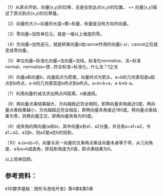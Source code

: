 （1）从原点开始，向量[x,y]的位移，总是会到达点(x,y)的位置。 == 向量[x,y]描述了原点到点(x,y)的位移量。

（2）向量的大小=向量的长度=模=标量，标量是没有方向的向量。

（3）零向量=加性单位元，就是一维以上维度的零。

（4）负向量=加性逆元，就是把某向量x给cancel作用的向量(-x)，cancel之后就变成零向量。

（5）单位向量=标准化向量=法向量=法线，标准化normalize，法=标准normal，normalize=使…符合标准=标准化。什么法？1之法

（6）向量a和向量b，向量起点为箭尾，向量终点为箭头，a+b的几何表现是a起点到b终点，a-b的几何表现是b终点到a终点。a+b=b+a，a-b≠b-a。

（7）利用向量的减法求出两点间距离，n维通用。

（8）两向量点乘结果越大，方向越趋近完全相同，即两向量夹角接近0度。两向量点乘结果越小，方向越趋近完全相反，即两向量夹角接近180度。两向量点乘结果为零，则两向量正交，即两向量夹角为90度。

（9）成夹角的两向量(a和b)，其中向量a有a1，a2分量，并且有a=a1+a2，令a1⊥a2，a2∥b，则a2是a在b的投影。

（10）a·(a×b)=0，向量与另一向量的叉乘再点乘该向量本身等于零，从几何角度，a与a×b成直角，即投影角度为0度，即点乘结果为0。



以上简单回顾。

## 参考资料：

《3D数学基础：图形与游戏开发》第4章&第5章
